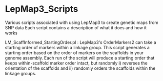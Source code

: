 # LepMap3_Scripts
Various scripts associated with using LepMap3 to create genetic maps from SNP data
Each script contains a description of what it does and how it works

LM_ScaffInformed_StartingOrder.pl : LepMap3's OrderMarkers2 can take a starting order of markers within a linkage group. This script generates a starting order
                                    based on the order of markers on the scaffolds in your genome assembly. Each run of the script will produce a starting order
                                    that keeps within-scaffold marker order intact, but randomly i) reverses the orientation of the scaffolds and ii) randomly
                                    orders the scaffolds within the linkage groups. 
